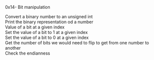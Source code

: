 0x14- Bit manipulation

Convert a binary number to an unsigned int</br>
Print the binary representation od a number</br>
Value of a bit at a given index</br>
Set the value of a bit to 1 at a given index</br>
Set the value of a bit to 0 at a given index</br>
Get the number of bits we would need to flip to get from one number to another</br>
Check the endianness</br>

